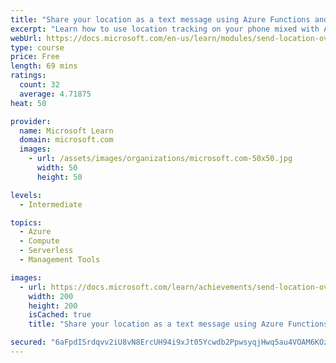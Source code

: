 ```yaml
---
title: "Share your location as a text message using Azure Functions and Twilio"
excerpt: "Learn how to use location tracking on your phone mixed with Azure Functions and Twilio to share your location with your friends as a text message."
webUrl: https://docs.microsoft.com/en-us/learn/modules/send-location-over-sms-using-azure-functions-twilio/
type: course
price: Free
length: 69 mins
ratings:
  count: 32
  average: 4.71875
heat: 50

provider:
  name: Microsoft Learn
  domain: microsoft.com
  images:
    - url: /assets/images/organizations/microsoft.com-50x50.jpg
      width: 50
      height: 50

levels:
  - Intermediate

topics:
  - Azure
  - Compute
  - Serverless
  - Management Tools

images:
  - url: https://docs.microsoft.com/learn/achievements/send-location-over-sms-from-mobile-using-azure-functions-twilio-social.png
    width: 200
    height: 200
    isCached: true
    title: "Share your location as a text message using Azure Functions and Twilio"

secured: "6aFpdISrdqvv2iU8vN8ErcUH94i9xJt05Ycwdb2PpwsyqjHwq5au4VOAM6KOzru6H5KQWzsdof96PJnIaI7Gho1Z26KTr/5P2t92gcupvWhe1YxVlpaRDmEMVdV89kdhK+fU1b0T0arnWUU/UZtC48ugkuVcZoOyOgdTM1LSZRDd+i03Ad1PkbS7fJRqY4gSJFZj2+f0aj7rPW3rhMXqcvF+8O7BNeB9W4ewHvNjuZVeOiqf0pBbo+joyfJ+Cf9NJBxC1jIswIXjvzBnCSHHSlKBwG5Bb4NRBv5GX065RHPRzIStvb1YDgQlSSfiras5mjW65xS1YZWl8VBgW31WmgLm0G20KFXGjCXXx7CI1iSky9Tfv9o/u1yNKo/K9hTlaqRy12pASIaSVABK9ckJH+79DbrDhlpk7/Nb/H6Zpg4=;khFOkdkP41WdaVSc0lGUNg=="
---
```


